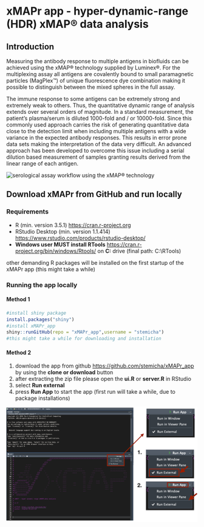 xMAPr app - hyper-dynamic-range (HDR) xMAP® data analysis
================

## Introduction

Measuring the antibody response to multiple antigens in biofluids can be
achieved using the xMAP® technology supplied by Luminex®. For the
multiplexing assay all antigens are covalently bound to small
paramagnetic particles (MagPlex™) of unique fluorescence dye combination
making it possible to distinguish between the mixed spheres in the full
assay.

The immune response to some antigens can be extremely strong and
extremely weak to others. Thus, the quantitative dynamic range of
analysis extends over several orders of magnitude. In a standard
measurement, the patient’s plasma/serum is diluted 1000-fold and / or
10000-fold. Since this commonly used approach carries the risk of
generating quantitative data close to the detection limit when including
multiple antigens with a wide variance in the expected antibody
responses. This results in error prone data sets making the
interpretation of the data very difficult. An advanced approach has been
developed to overcome this issue including a serial dilution based
measurement of samples granting results derived from the linear range of
each antigen.

![serological assay workflow using the xMAP®
technology](www/xMAPr_manual/figures/serological_assay_workflow.png)

## Download xMAPr from GitHub and run locally

### Requirements

  - R (min. version 3.5.1) <https://cran.r-project.org>
  - RStudio Desktop (min. version 1.1.414)
    <https://www.rstudio.com/products/rstudio-desktop/>
  - **Windows user MUST install RTools**
    <https://cran.r-project.org/bin/windows/Rtools/> on **C:** drive
    (final path: C:\\RTools)

other demanding R packages will be installed on the first startup of the
xMAPr app (this might take a while)

### Running the app locally

#### Method 1

``` r
#install shiny package
install.packages("shiny")
#install xMAPr_app
shiny::runGitHub(repo = "xMAPr_app",username = "stemicha")
#this might take a while for downloading and installation
```

#### Method 2

1.  download the app from github <https://github.com/stemicha/xMAPr_app>
    by using the **clone or download** button
2.  after extracting the zip file please open the **ui.R** or
    **server.R** in RStudio
3.  select **Run external**
4.  press **Run App** to start the app (first run will take a while, due
    to package
installations)

<img src="www/xMAPr_manual/figures/run_app_locally.png" style="display: block; margin: auto;" />
